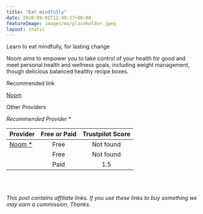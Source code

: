 ```yaml
---
title: "Eat mindfully"
date: 2020-09-01T12:49:27+06:00
featureImage: images/ma/placeholder.jpeg
layout: static
---
```


Learn to eat mindfully, for lasting change

Noom aims to empower you to take control of your health for good and meet personal health and wellness goals, including weight management, though delicious balanced healthy recipe boxes.



Recommended link

[Noom](https://www.noom.com/)

Other Providers

[]()

[]()

*Recommended Provider* *

| Provider      | Free or Paid  |  Trustpilot Score  |
| :-----------          | :--------------:      |  :--------------:         |
| [Noom *](https://www.noom.com/) |  Free | Not found | 
| []() | Free | Not found | 
| []() | Paid | 1.5 |  

<br/><br/>

*This post contains affiliate links. If you use these links to buy something we may
earn a commission. Thanks.*






